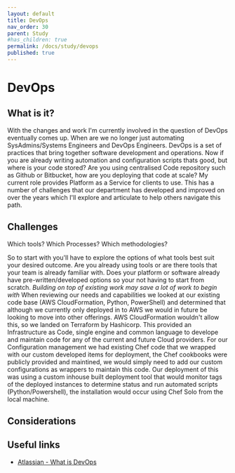 ```yaml
---
layout: default
title: DevOps
nav_order: 30
parent: Study
#has_children: true
permalink: /docs/study/devops
published: true
---
```


# DevOps

## What is it?

With the changes and work I'm currently involved in the question of DevOps eventually comes up. When are we no longer just automating SysAdmins/Systems Engineers and DevOps Engineers.
DevOps is a set of practices that bring together software development and operations. Now if you are already writing automation and configuration scripts thats good, but where is your code stored? Are you using centralised Code repository such as Github or Bitbucket, how are you deploying that code at scale?
My current role provides Platform as a Service for clients to use. This has a number of challenges that our department has developed and improved on over the years which I'll explore and articulate to help others navigate this path.

## Challenges

Which tools? Which Processes? Which methodologies?

So to start with you'll have to explore the options of what tools best suit your desired outcome. Are you already using tools or are there tools that your team is already familiar with.
Does your platform or software already have pre-written/developed options so your not having to start from scratch. *Building on top of existing work may save a lot of work to begin with*
When reviewing our needs and capabilities we looked at our existing code base (AWS CloudFormation, Python, PowerShell) and determined that although we currently only deployed in to AWS we would in future be looking to move into other offerings. AWS CloudFormation wouldn't allow this, so we landed on Terraform by Hashicorp. This provided an Infrastructure as Code, single engine and common language to develope and maintain code for any of the current and future Cloud providers. For our Configuration management we had existing Chef code that we wrapped with our custom developed items for deployment, the Chef cookbooks were publicly provided and maintined, we would simply need to add our custom configurations as wrappers to maintain this code. Our deployment of this was using a custom inhouse built deployment tool that would monitor tags of the deployed instances to determine status and run automated scripts (Python/Powershell), the installation would occur using Chef Solo from the local machine.

## Considerations

## Useful links

- [Atlassian - What is DevOps](https://www.atlassian.com/devops/what-is-devops)